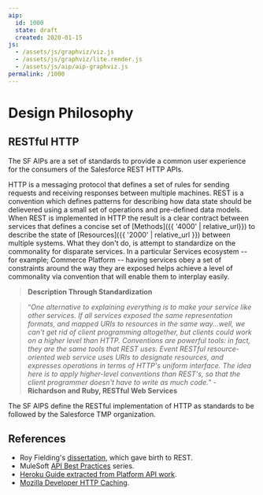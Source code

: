 ```yaml
---
aip:
  id: 1000
  state: draft
  created: 2020-01-15
js:
  - /assets/js/graphviz/viz.js
  - /assets/js/graphviz/lite.render.js
  - /assets/js/aip/aip-graphviz.js
permalink: /1000
---
```


# Design Philosophy

## RESTful HTTP

The SF AIPs are a set of standards to provide a common user experience for the consumers of the Salesforce REST HTTP APIs.

HTTP is a messaging protocol that defines a set of rules for sending requests and receiving responses between multiple machines. REST is a convention which defines patterns for describing how data state should be delievered using a small set of operations and pre-defined data models. When REST is implemented in HTTP the result is a clear contract between services that defines a concise set of [Methods]({{ '4000' | relative_url}}) to describe the state of [Resources]({{ '2000' | relative_url }}) between multiple systems. What they don't do, is attempt to standardize on the commonality for disparate services. In a particular Services ecosystem -- for example;  Commerce Platform -- having services obey a set of constraints around the way they are exposed helps achieve a level of commonality via convention that will enable them to interplay easily. 

> **Description Through Standardization**

> “*One alternative to explaining everything is to make your service like other services. If all services exposed the same representation formats, and mapped URIs to resources in the same way...well, we can't get rid of client programming altogether, but clients could work on a higher level than HTTP. Conventions are powerful tools: in fact, they are the same tools that REST uses. Event RESTful resource-oriented web service uses URIs to designate resources, and expresses operations in terms of HTTP's uniform interface. The idea here is to apply higher-level conventions than REST's, so that the client programmer doesn't have to write as much code.*” - **Richardson and Ruby, RESTful Web Services**

The SF AIPS define the RESTful implementation of HTTP as standards to be followed by the Salesforce  TMP organization.

## References
* Roy Fielding's [dissertation](https://www.ics.uci.edu/~fielding/pubs/dissertation/rest_arch_style.htm#sec_5_2_1_1), which gave birth to REST.
* MuleSoft [API Best Practices](https://blogs.mulesoft.com/dev/api-dev/api-best-practices-series-intro/) series.
* [Heroku Guide extracted from Platform API work](https://geemus.gitbooks.io/http-api-design/content/en/).
* [Mozilla Developer HTTP Caching](https://developer.mozilla.org/en-US/docs/Web/HTTP/Caching).
